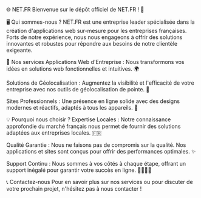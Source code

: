 🌐 NET.FR
Bienvenue sur le dépôt officiel de NET.FR ! 🚀

🖥️ Qui sommes-nous ?
NET.FR est une entreprise leader spécialisée dans la création d'applications web sur-mesure pour les entreprises françaises. Forts de notre expérience, nous nous engageons à offrir des solutions innovantes et robustes pour répondre aux besoins de notre clientèle exigeante.

🌟 Nos services
Applications Web d'Entreprise : Nous transformons vos idées en solutions web fonctionnelles et intuitives. 🌍

Solutions de Géolocalisation : Augmentez la visibilité et l'efficacité de votre entreprise avec nos outils de géolocalisation de pointe. 📍

Sites Professionnels : Une présence en ligne solide avec des designs modernes et réactifs, adaptés à tous les appareils. 💼

💡 Pourquoi nous choisir ?
Expertise Locales : Notre connaissance approfondie du marché français nous permet de fournir des solutions adaptées aux entreprises locales. 🇫🇷

Qualité Garantie : Nous ne faisons pas de compromis sur la qualité. Nos applications et sites sont conçus pour offrir des performances optimales. ✨

Support Continu : Nous sommes à vos côtés à chaque étape, offrant un support inégalé pour garantir votre succès en ligne. 👩‍💻👨‍💻

📞 Contactez-nous
Pour en savoir plus sur nos services ou pour discuter de votre prochain projet, n'hésitez pas à nous contacter !
